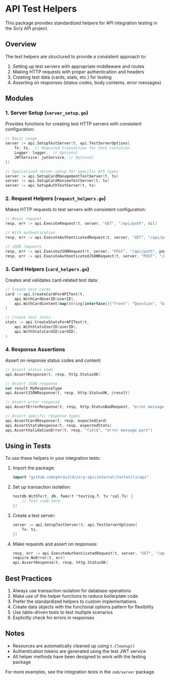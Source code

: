# API Test Helpers

This package provides standardized helpers for API integration testing in the Scry API project.

## Overview

The test helpers are structured to provide a consistent approach to:

1. Setting up test servers with appropriate middleware and routes
2. Making HTTP requests with proper authentication and headers
3. Creating test data (cards, stats, etc.) for testing
4. Asserting on responses (status codes, body contents, error messages)

## Modules

### 1. Server Setup (`server_setup.go`)

Provides functions for creating test HTTP servers with consistent configuration:

```go
// Basic usage
server := api.SetupTestServer(t, api.TestServerOptions{
    Tx: tx,  // Required transaction for test isolation
    Logger: logger,  // Optional
    JWTService: jwtService, // Optional
})

// Specialized server setup for specific API types
server := api.SetupCardManagementTestServer(t, tx)
server := api.SetupCardReviewTestServer(t, tx)
server := api.SetupAuthTestServer(t, tx)
```

### 2. Request Helpers (`request_helpers.go`)

Makes HTTP requests to test servers with consistent configuration:

```go
// Basic request
resp, err := api.ExecuteRequest(t, server, "GET", "/api/path", nil)

// With authentication
resp, err := api.ExecuteAuthenticatedRequest(t, server, "GET", "/api/path", nil, authToken)

// JSON requests
resp, err := api.ExecuteJSONRequest(t, server, "POST", "/api/path", payload)
resp, err := api.ExecuteAuthenticatedJSONRequest(t, server, "POST", "/api/path", payload, authToken)
```

### 3. Card Helpers (`card_helpers.go`)

Creates and validates card-related test data:

```go
// Create test cards
card := api.CreateCardForAPITest(t,
    api.WithCardUserID(userID),
    api.WithCardContent(map[string]interface{}{"front": "Question", "back": "Answer"}),
)

// Create test stats
stats := api.CreateStatsForAPITest(t,
    api.WithStatsUserID(userID),
    api.WithStatsCardID(cardID),
)
```

### 4. Response Assertions

Assert on response status codes and content:

```go
// Assert status code
api.AssertResponse(t, resp, http.StatusOK)

// Assert JSON response
var result MyResponseType
api.AssertJSONResponse(t, resp, http.StatusOK, &result)

// Assert error response
api.AssertErrorResponse(t, resp, http.StatusBadRequest, "error message part")

// Assert specific response types
api.AssertCardResponse(t, resp, expectedCard)
api.AssertStatsResponse(t, resp, expectedStats)
api.AssertValidationError(t, resp, "field", "error message part")
```

## Using in Tests

To use these helpers in your integration tests:

1. Import the package:
   ```go
   import "github.com/phrazzld/scry-api/internal/testutils/api"
   ```

2. Set up transaction isolation:
   ```go
   testdb.WithTx(t, db, func(t *testing.T, tx *sql.Tx) {
       // Test code here
   })
   ```

3. Create a test server:
   ```go
   server := api.SetupTestServer(t, api.TestServerOptions{
       Tx: tx,
   })
   ```

4. Make requests and assert on responses:
   ```go
   resp, err := api.ExecuteAuthenticatedRequest(t, server, "GET", "/api/endpoint", nil, authToken)
   require.NoError(t, err)
   api.AssertResponse(t, resp, http.StatusOK)
   ```

## Best Practices

1. Always use transaction isolation for database operations
2. Make use of the helper functions to reduce boilerplate code
3. Prefer the standardized helpers to custom implementations
4. Create data objects with the functional options pattern for flexibility
5. Use table-driven tests to test multiple scenarios
6. Explicitly check for errors in responses

## Notes

- Resources are automatically cleaned up using `t.Cleanup()`
- Authentication tokens are generated using the test JWT service
- All helper methods have been designed to work with the testing package

For more examples, see the integration tests in the `cmd/server` package.
